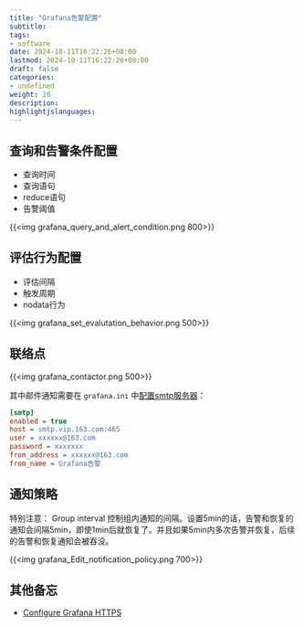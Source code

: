 ```yaml
---
title: "Grafana告警配置"
subtitle:
tags: 
- software
date: 2024-10-11T16:22:26+08:00
lastmod: 2024-10-11T16:22:26+08:00
draft: false
categories: 
- undefined
weight: 10
description:
highlightjslanguages:
---
```

<!--more-->

## 查询和告警条件配置

- 查询时间
- 查询语句
- reduce语句
- 告警阈值

{{<img grafana_query_and_alert_condition.png 800>}}

## 评估行为配置

- 评估间隔
- 触发周期
- nodata行为

{{<img grafana_set_evalutation_behavior.png 500>}}

## 联络点

{{<img grafana_contactor.png  500>}}

其中邮件通知需要在 `grafana.ini` 中[配置smtp服务器](https://grafana.com/docs/grafana/latest/alerting/configure-notifications/manage-contact-points/integrations/configure-email/)：

```ini
[smtp]
enabled = true
host = smtp.vip.163.com:465
user = xxxxxx@163.com
password = xxxxxxx
from_address = xxxxxx@163.com
from_name = Grafana告警
```

## 通知策略

特别注意： Group interval 控制组内通知的间隔。设置5min的话，告警和恢复的通知会间隔5min，即使1min后就恢复了。并且如果5min内多次告警并恢复，后续的告警和恢复通知会被吞没。

{{<img grafana_Edit_notification_policy.png 700>}}

## 其他备忘

- [Configure Grafana HTTPS](https://grafana.com/docs/grafana/latest/setup-grafana/set-up-https/#configure-grafana-https-and-restart-grafana)